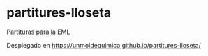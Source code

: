 # partitures-lloseta
Partituras para la EML


Desplegado en https://unmoldequimica.github.io/partitures-lloseta/
